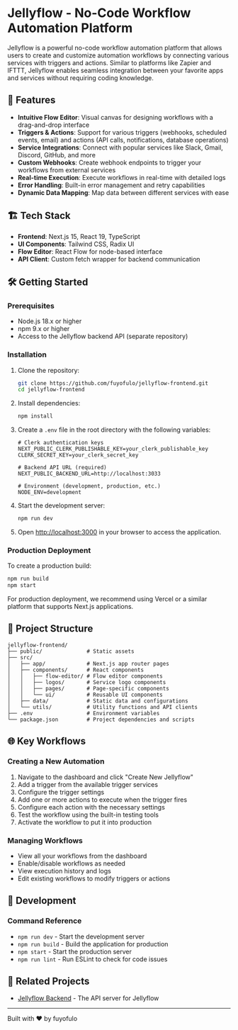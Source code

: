 # Jellyflow - No-Code Workflow Automation Platform

Jellyflow is a powerful no-code workflow automation platform that allows users to create and customize automation workflows by connecting various services with triggers and actions. Similar to platforms like Zapier and IFTTT, Jellyflow enables seamless integration between your favorite apps and services without requiring coding knowledge.

## 🚀 Features

- **Intuitive Flow Editor**: Visual canvas for designing workflows with a drag-and-drop interface
- **Triggers & Actions**: Support for various triggers (webhooks, scheduled events, email) and actions (API calls, notifications, database operations)
- **Service Integrations**: Connect with popular services like Slack, Gmail, Discord, GitHub, and more
- **Custom Webhooks**: Create webhook endpoints to trigger your workflows from external services
- **Real-time Execution**: Execute workflows in real-time with detailed logs
- **Error Handling**: Built-in error management and retry capabilities
- **Dynamic Data Mapping**: Map data between different services with ease

## 🏗️ Tech Stack

- **Frontend**: Next.js 15, React 19, TypeScript
- **UI Components**: Tailwind CSS, Radix UI
- **Flow Editor**: React Flow for node-based interface
- **API Client**: Custom fetch wrapper for backend communication

## 🛠️ Getting Started

### Prerequisites

- Node.js 18.x or higher
- npm 9.x or higher
- Access to the Jellyflow backend API (separate repository)

### Installation

1. Clone the repository:

   ```bash
   git clone https://github.com/fuyofulo/jellyflow-frontend.git
   cd jellyflow-frontend
   ```

2. Install dependencies:

   ```bash
   npm install
   ```

3. Create a `.env` file in the root directory with the following variables:

   ```
   # Clerk authentication keys
   NEXT_PUBLIC_CLERK_PUBLISHABLE_KEY=your_clerk_publishable_key
   CLERK_SECRET_KEY=your_clerk_secret_key

   # Backend API URL (required)
   NEXT_PUBLIC_BACKEND_URL=http://localhost:3033

   # Environment (development, production, etc.)
   NODE_ENV=development
   ```

4. Start the development server:

   ```bash
   npm run dev
   ```

5. Open [http://localhost:3000](http://localhost:3000) in your browser to access the application.

### Production Deployment

To create a production build:

```bash
npm run build
npm start
```

For production deployment, we recommend using Vercel or a similar platform that supports Next.js applications.

## 🧩 Project Structure

```
jellyflow-frontend/
├── public/              # Static assets
├── src/
│   ├── app/             # Next.js app router pages
│   ├── components/      # React components
│   │   ├── flow-editor/ # Flow editor components
│   │   ├── logos/       # Service logo components
│   │   ├── pages/       # Page-specific components
│   │   └── ui/          # Reusable UI components
│   ├── data/            # Static data and configurations
│   └── utils/           # Utility functions and API clients
├── .env                 # Environment variables
└── package.json         # Project dependencies and scripts
```

## 🌐 Key Workflows

### Creating a New Automation

1. Navigate to the dashboard and click "Create New Jellyflow"
2. Add a trigger from the available trigger services
3. Configure the trigger settings
4. Add one or more actions to execute when the trigger fires
5. Configure each action with the necessary settings
6. Test the workflow using the built-in testing tools
7. Activate the workflow to put it into production

### Managing Workflows

- View all your workflows from the dashboard
- Enable/disable workflows as needed
- View execution history and logs
- Edit existing workflows to modify triggers or actions

## 🧪 Development

### Command Reference

- `npm run dev` - Start the development server
- `npm run build` - Build the application for production
- `npm start` - Start the production server
- `npm run lint` - Run ESLint to check for code issues

## 🔗 Related Projects

- [Jellyflow Backend](https://github.com/fuyofulo/jellyflow) - The API server for Jellyflow

---

Built with ❤️ by fuyofulo
